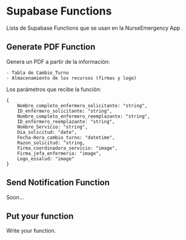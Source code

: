 
# Supabase Functions

Lista de Supabase Functions que se usan en la NurseEmergency App

## Generate PDF Function

Genera un PDF a partir de la información:

    - Tabla de Cambio_Turno
    - Almacenamiento de los recursos (firmas y logo)

Los parámetros que recibe la función:

```
{
    Nombre_completo_enfermero_solicitante: "string",
    ID_enfermero_solicitante: "string",
    Nombre_completo_enfermero_reemplazante: "string",
    ID_enfermero_reemplazante: "string",
    Nombre_Servicio: "string",
    Dia_solicitud: "date",
    Fecha-Hora_cambio_turno: "datetime",
    Razon_solicitud: "string,
    Firma_coordinadora_servicio: "image",
    Firma_jefa_enfermeria: "image",
    Logo_essalud: "image"
}
```

## Send Notification Function

Soon...

## Put your function

Write your function.
